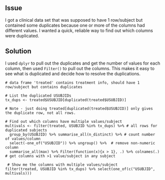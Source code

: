 ## Issue
I got a clinical data set that was supposed to have 1 row/subject but contained some duplicates because one or more of the columns had different values.  I wanted a quick, reliable way to find out which columns were duplicated.

## Solution
I used `dplyr` to pull out the duplicates and get the number of values for each column, then used `Filter()` to pull out the columns.  This makes it easy to see what  is duplicated and decide how to resolve the duplications.

```
# data frame 'treated' contains treatment info, should have 1 row/subject but contains duplicates

# List the duplicated USUBJIDs
tx_dups <- treated$USUBJID[duplicated(treated$USUBJID)]

# Note - just doing treated[duplicated(treated$USUBJID)] only gives the duplicate row, not all rows.

# Find out which columns have multiple values/subject
multivals <- filter(treated, USUBJID %in% tx_dups) %>% # all rows for duplicated subjects
  group_by(USUBJID) %>% summarise_all(n_distinct) %>% # count number of values/column
  select(-one_of("USUBJID")) %>% ungroup() %>%  # remove non-numeric column
  summarise_all(max) %>% Filter(function(x){x > 1}, .) %>% colnames(.) # get columns with >1 value/subject in any subject
  
 # Show me the columns with multiple values/subject
filter(treated, USUBJID %in% tx_dups) %>% select(one_of(c("USUBJID", multivals)))

```